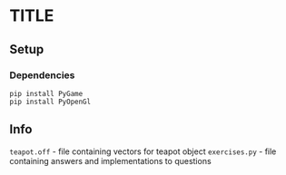 # TITLE

## Setup
### Dependencies
```
pip install PyGame
pip install PyOpenGl
```

## Info

`teapot.off` - file containing vectors for teapot object
`exercises.py` - file containing answers and implementations to questions
